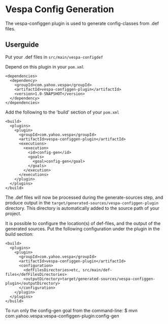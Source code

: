 <!-- Copyright 2017 Yahoo Holdings. Licensed under the terms of the Apache 2.0 license. See LICENSE in the project root. -->
Vespa Config Generation
=======================

The vespa-configgen plugin is used to generate config-classes from .def files.

Userguide
---------
Put your .def files in `src/main/vespa-configdef`

Depend on this plugin in your `pom.xml`

    <dependencies>
      <dependency>
        <groupId>com.yahoo.vespa</groupId>
        <artifactId>vespa-configgen-plugin</artifactId>
        <version>1.0-SNAPSHOT</version>
      </dependency>
    </dependencies>

Add the following to the 'build' section of your `pom.xml`

    <build>
      <plugins>
        <plugin>
          <groupId>com.yahoo.vespa</groupId>
          <artifactId>vespa-configgen-plugin</artifactId>
          <executions>
            <execution>
              <id>config-gen</id>
              <goals>
                <goal>config-gen</goal>
              </goals>
            </execution>
          </executions>
        </plugin>
      </plugins>
    </build>

The .def files will now be processed during the generate-sources step, and produce output
in the `target/generated-sources/vespa-configgen-plugin` directory. This directory
is automatically added to the source path of your project.

It is possible to configure the location(s) of def-files, and the output of the generated sources.
Put the following configuration under the plugin in the build section:

    <build>
      <plugins>
        <plugin>
          <groupId>com.yahoo.vespa</groupId>
          <artifactId>vespa-configgen-plugin</artifactId>
          <configuration>
            <defFilesDirectories>etc, src/main/def-files</defFilesDirectories>
            <outputDirectory>target/generated-sources/vespa-configgen-plugin</outputDirectory>
          </configuration>
        </plugin>
      </plugins>
    </build>

To run only the config-gen goal from the command-line:
$ mvn com.yahoo.vespa:vespa-configgen-plugin:config-gen
